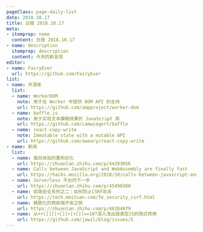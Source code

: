 ```yaml
---
pageClass: page-daily-list
date: 2018.10.17
title: 日报 2018.10.17
meta:
- itemprop: name
  content: 日报 2018.10.17
- name: description
  itemprop: description
  content: 今天的新发现
editor:
- name: FairyEver
  url: https://github.com/FairyEver
list:
- name: 开源库
  list:
  - name: WorkerDOM
    note: 用于在 Worker 中提供 DOM API 的支持
    url: https://github.com/ampproject/worker-dom
  - name: baffle.js
    note: 用于实现文本模糊效果的 JavaScript 库
    url: https://github.com/camwiegert/baffle
  - name: react-copy-write
    note: Immutable state with a mutable API
    url: https://github.com/aweary/react-copy-write
- name: 新闻
  list:
  - name: 面向体验的重构优化
    url: https://zhuanlan.zhihu.com/p/44203056
  - name: Calls between JavaScript and WebAssembly are finally fast
    url: https://hacks.mozilla.org/2018/10/calls-between-javascript-and-webassembly-are-finally-fast-🎉/
  - name: Serverless 平台的下一步
    url: https://zhuanlan.zhihu.com/p/45490300
  - name: 前端安全系列之二：如何防止CSRF攻击
    url: https://tech.meituan.com/fe_security_csrf.html
  - name: 精致化的微前端开发之旅
    url: https://zhuanlan.zhihu.com/p/46284079
  - name: 从++[[]][+[]]+[+[]]==10?深入浅出弱类型JS的隐式转换
    url: https://github.com/jawil/blog/issues/5
---
```


<daily-list v-bind="$page.frontmatter"/>
